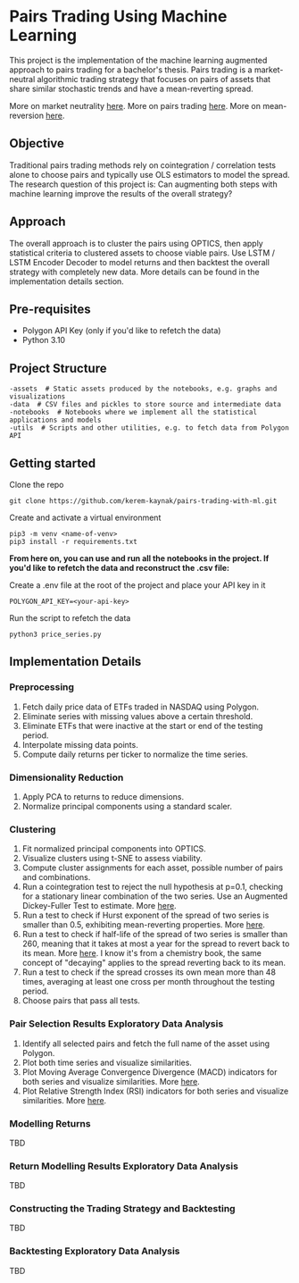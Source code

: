 # Pairs Trading Using Machine Learning

This project is the implementation of the machine learning augmented approach to pairs trading for a bachelor's thesis. Pairs trading is a market-neutral algorithmic trading strategy that focuses on pairs of assets that share similar stochastic trends and have a mean-reverting spread.

More on market neutrality [here](https://www.investopedia.com/terms/m/marketneutral.asp).
More on pairs trading [here](https://www.investopedia.com/terms/p/pairstrade.asp).
More on mean-reversion [here](https://www.investopedia.com/terms/m/meanreversion.asp).


## Objective

Traditional pairs trading methods rely on cointegration / correlation tests alone to choose pairs and typically use OLS estimators to model the spread. The research question of this project is: Can augmenting both steps with machine learning improve the results of the overall strategy?


## Approach

The overall approach is to cluster the pairs using OPTICS, then apply statistical criteria to clustered assets to choose viable pairs. Use LSTM / LSTM Encoder Decoder to model returns and then backtest the overall strategy with completely new data. More details can be found in the implementation details section.


## Pre-requisites

- Polygon API Key (only if you'd like to refetch the data)
- Python 3.10


## Project Structure
```
-assets  # Static assets produced by the notebooks, e.g. graphs and visualizations
-data  # CSV files and pickles to store source and intermediate data
-notebooks  # Notebooks where we implement all the statistical applications and models
-utils  # Scripts and other utilities, e.g. to fetch data from Polygon API
```


## Getting started

Clone the repo
```
git clone https://github.com/kerem-kaynak/pairs-trading-with-ml.git
```

Create and activate a virtual environment
```
pip3 -m venv <name-of-venv>
pip3 install -r requirements.txt
```

**From here on, you can use and run all the notebooks in the project. If you'd like to refetch the data and reconstruct the .csv file:**


Create a .env file at the root of the project and place your API key in it
```
POLYGON_API_KEY=<your-api-key>
```

Run the script to refetch the data
```
python3 price_series.py
```


## Implementation Details

### Preprocessing

1. Fetch daily price data of ETFs traded in NASDAQ using Polygon.
2. Eliminate series with missing values above a certain threshold.
3. Eliminate ETFs that were inactive at the start or end of the testing period.
4. Interpolate missing data points.
5. Compute daily returns per ticker to normalize the time series.

### Dimensionality Reduction

1. Apply PCA to returns to reduce dimensions.
2. Normalize principal components using a standard scaler.

### Clustering

1. Fit normalized principal components into OPTICS.
2. Visualize clusters using t-SNE to assess viability.
3. Compute cluster assignments for each asset, possible number of pairs and combinations.
4. Run a cointegration test to reject the null hypothesis at p=0.1, checking for a stationary linear combination of the two series. Use an Augmented Dickey-Fuller Test to estimate. More [here](https://corporatefinanceinstitute.com/resources/data-science/cointegration/).
5. Run a test to check if Hurst exponent of the spread of two series is smaller than 0.5, exhibiting mean-reverting properties. More [here](https://en.wikipedia.org/wiki/Hurst_exponent).
6. Run a test to check if half-life of the spread of two series is smaller than 260, meaning that it takes at most a year for the spread to revert back to its mean. More [here](https://chem.libretexts.org/Bookshelves/Physical_and_Theoretical_Chemistry_Textbook_Maps/Supplemental_Modules_(Physical_and_Theoretical_Chemistry)/Nuclear_Chemistry/Nuclear_Kinetics/Half-Lives_and_Radioactive_Decay_Kinetics). I know it's from a chemistry book, the same concept of "decaying" applies to the spread reverting back to its mean.
7. Run a test to check if the spread crosses its own mean more than 48 times, averaging at least one cross per month throughout the testing period.
8. Choose pairs that pass all tests.

### Pair Selection Results Exploratory Data Analysis

1. Identify all selected pairs and fetch the full name of the asset using Polygon.
2. Plot both time series and visualize similarities.
3. Plot Moving Average Convergence Divergence (MACD) indicators for both series and visualize similarities. More [here](https://www.investopedia.com/terms/m/macd.asp).
4. Plot Relative Strength Index (RSI) indicators for both series and visualize similarities. More [here](https://www.investopedia.com/terms/r/rsi.asp).

### Modelling Returns
TBD

### Return Modelling Results Exploratory Data Analysis
TBD

### Constructing the Trading Strategy and Backtesting
TBD

### Backtesting Exploratory Data Analysis
TBD